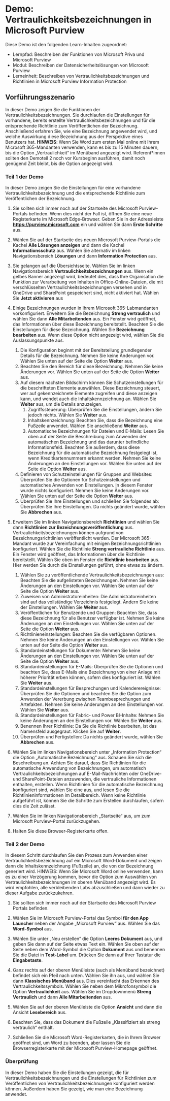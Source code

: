 <!---
---
Demo: Titel: „Vertraulichkeitsbezeichnungen in Microsoft Purview“ Lernpfad/Modul/Lerneinheit: „Lernpfad: Beschreiben der Funktionen von Microsoft Priva und Microsoft Purview; Modul 2: Beschreiben der Datensicherheitslösungen von Microsoft Purview; Lerneinheit 4: Beschreiben von Vertraulichkeitsbezeichnungen und Richtlinien in Microsoft Purview Information Protection“
---
--->

# Demo: Vertraulichkeitsbezeichnungen in Microsoft Purview

Diese Demo ist den folgenden Learn-Inhalten zugeordnet:

- Lernpfad: Beschreiben der Funktionen von Microsoft Priva und Microsoft Purview
- Modul: Beschreiben der Datensicherheitslösungen von Microsoft Purview
- Lerneinheit: Beschreiben von Vertraulichkeitsbezeichnungen und Richtlinien in Microsoft Purview Information Protection

## Vorführungsszenario

In dieser Demo zeigen Sie die Funktionen der Vertraulichkeitsbezeichnungen.  Sie durchlaufen die Einstellungen für vorhandene, bereits erstellte Vertraulichkeitsbezeichnungen und für die entsprechende Richtlinie zum Veröffentlichen der Bezeichnung.   Anschließend erfahren Sie, wie eine Bezeichnung angewendet wird, und welche Auswirkung diese Bezeichnung aus der Perspektive eines Benutzers hat.  **HINWEIS**: Wenn Sie Word zum ersten Mal online mit Ihrem Microsoft 365-Mandanten verwenden, kann es bis zu 15 Minuten dauern, bis die Option „Vertraulichkeit“ im Menüband angezeigt wird.  Referent*innen sollten den Demoteil 2 noch vor Kursbeginn ausführen, damit noch genügend Zeit bleibt, bis die Option angezeigt wird.

### Teil 1 der Demo

In dieser Demo zeigen Sie die Einstellungen für eine vorhandene Vertraulichkeitsbezeichnung und die entsprechende Richtlinie zum Veröffentlichen der Bezeichnung.

1. Sie sollten sich immer noch auf der Startseite des Microsoft Purview-Portals befinden. Wenn dies nicht der Fall ist, öffnen Sie eine neue Registerkarte im Microsoft Edge-Browser. Geben Sie in der Adressleiste **https://purview.microsoft.com** ein und wählen Sie dann **Erste Schritte** aus.  

1. Wählen Sie auf der Startseite des neuen Microsoft Purview-Portals die Kachel **Alle Lösungen anzeigen** und dann die Kachel **Informationsschutz** aus. Wählen Sie alternativ im linken Navigationsbereich **Lösungen** und dann **Information Protection** aus.

1. Sie gelangen auf die Übersichtsseite. Wählen Sie im linken Navigationsbereich **Vertraulichkeitsbezeichnungen** aus. Wenn ein gelbes Banner angezeigt wird, bedeutet dies, dass Ihre Organisation die Funktion zur Verarbeitung von Inhalten in Office-Online-Dateien, die mit verschlüsselten Vertraulichkeitsbezeichnungen versehen und in OneDrive und SharePoint gespeichert sind, nicht aktiviert hat.  Wählen Sie **Jetzt aktivieren** aus

1. Einige Bezeichnungen wurden in Ihrem Microsoft 365-Labmandanten vorkonfiguriert. Erweitern Sie die Bezeichnung **Streng vertraulich** und wählen Sie dann **Alle Mitarbeitenden** aus.  Ein Fenster wird geöffnet, das Informationen über diese Bezeichnung bereitstellt.  Beachten Sie die Einstellungen für diese Bezeichnung.  Wählen Sie **Bezeichnung bearbeiten** aus. Wenn diese Option nicht angezeigt wird, wählen Sie die Auslassungspunkte aus.
    1. Die Konfiguration beginnt mit der Bereitstellung grundlegender Details für die Bezeichnung.  Nehmen Sie keine Änderungen vor.  Wählen Sie unten auf der Seite die Option **Weiter** aus.
    1. Beachten Sie den Bereich für diese Bezeichnung. Nehmen Sie keine Änderungen vor.  Wählen Sie unten auf der Seite die Option **Weiter** aus.
    1. Auf diesem nächsten Bildschirm können Sie Schutzeinstellungen für die beschrifteten Elemente auswählen. Diese Bezeichnung steuert, wer auf gekennzeichnete Elemente zugreifen und diese anzeigen kann, und wendet auch die Inhaltskennzeichnung an.  Wählen Sie **Weiter** aus, um die Details anzuzeigen.
        1. Zugriffssteuerung: Überprüfen Sie die Einstellungen, ändern Sie jedoch nichts.  Wählen Sie **Weiter** aus.
        1. Inhaltskennzeichnung: Beachten Sie, dass die Bezeichnung eine Fußzeile anwendet.  Wählen Sie anschließend **Weiter** aus.
        1. Automatische Bezeichnungen für Dateien und E-Mails: Lesen Sie oben auf der Seite die Beschreibung zum Anwenden der automatischen Bezeichnung und das darunter befindliche Informationsfeld.  Beachten Sie außerdem, dass diese Bezeichnung für die automatische Bezeichnung festgelegt ist, wenn Kreditkartennummern erkannt werden. Nehmen Sie keine Änderungen an den Einstellungen vor.  Wählen Sie unten auf der Seite die Option **Weiter** aus.
    1. Definieren von Schutzeinstellungen für Gruppen und Websites: Überprüfen Sie die Optionen für Schutzeinstellungen und automatisches Anwenden von Einstellungen.  In diesem Fenster wurde nichts konfiguriert.  Nehmen Sie keine Änderungen vor. Wählen Sie unten auf der Seite die Option **Weiter** aus.
    1. Überprüfen Sie Ihre Einstellungen und schließen Sie folgendes ab: Überprüfen Sie Ihre Einstellungen.  Da nichts geändert wurde, wählen Sie **Abbrechen** aus.

1. Erweitern Sie im linken Navigationsbereich **Richtlinien** und wählen Sie dann **Richtlinien zur Bezeichnungsveröffentlichung** aus.  Vertraulichkeitsbezeichnungen können aufgrund von Bezeichnungsrichtlinien veröffentlicht werden.  Der Microsoft 365-Mandant wurde zur Vereinfachung mit einigen Bezeichnungsrichtlinien konfiguriert. Wählen Sie die Richtlinie **Streng vertrauliche Richtlinie** aus.  Ein Fenster wird geöffnet, das Informationen über die Richtlinie bereitstellt. Wählen Sie oben im Fenster die **Richtlinie bearbeiten** aus.  Hier werden Sie durch die Einstellungen geführt, ohne etwas zu ändern.
    1. Wählen Sie zu veröffentlichende Vertraulichkeitsbezeichnungen aus:  Beachten Sie die aufgelisteten Bezeichnungen.  Nehmen Sie keine Änderungen an den Einstellungen vor.  Wählen Sie unten auf der Seite die Option **Weiter** aus.
    1. Zuweisen von Administratoreinheiten: Die Administratoreinheiten sind auf das vollständige Verzeichnis festgelegt. Ändern Sie keine der Einstellungen. Wählen Sie **Weiter** aus.  
    1. Veröffentlichen für Benutzende und Gruppen:  Beachten Sie, dass diese Bezeichnung für alle Benutzer verfügbar ist.  Nehmen Sie keine Änderungen an den Einstellungen vor.  Wählen Sie unten auf der Seite die Option **Weiter** aus.
    1. Richtlinieneinstellungen: Beachten Sie die verfügbaren Optionen. Nehmen Sie keine Änderungen an den Einstellungen vor.  Wählen Sie unten auf der Seite die Option **Weiter** aus.
    1. Standardeinstellungen für Dokumente: Nehmen Sie keine Änderungen an den Einstellungen vor.  Wählen Sie unten auf der Seite die Option **Weiter** aus.
    1. Standardeinstellungen für E-Mails: Überprüfen Sie die Optionen und beachten Sie, dass E-Mails eine Bezeichnung von einer Anlage mit höherer Priorität erben können, sofern dies konfiguriert ist. Wählen Sie **Weiter** aus.
    1. Standardeinstellungen für Besprechungen und Kalenderereignisse: Überprüfen Sie die Optionen und beachten Sie die Option zum Anwenden der Vererbung zwischen Teambesprechungen und Artefakten. Nehmen Sie keine Änderungen an den Einstellungen vor.  Wählen Sie **Weiter** aus.
    1. Standardeinstellungen für Fabric- und Power BI-Inhalte: Nehmen Sie keine Änderungen an den Einstellungen vor.  Wählen Sie **Weiter** aus.
    1. Benennen Ihrer Richtlinie: Da Sie die Richtlinie bearbeiten, ist das Namensfeld ausgegraut.  Klicken Sie auf **Weiter**.
    1. Überprüfen und Fertigstellen: Da nichts geändert wurde, wählen Sie **Abbrechen** aus.

1. Wählen Sie im linken Navigationsbereich unter „Information Protection“ die Option „Automatische Bezeichnung“ aus. Schauen Sie sich die Beschreibung an. Achten Sie darauf, dass Sie Richtlinien für die automatische Anwendung von Bezeichnungen, um automatisch Vertraulichkeitsbezeichnungen auf E-Mail-Nachrichten oder OneDrive- und SharePoint-Dateien anzuwenden, die vertrauliche Informationen enthalten, erstellen. Wenn Richtlinien für die automatische Bezeichnung konfiguriert sind, wählen Sie eine aus, und lesen Sie die Richtlinieninformationen im Detailbereich.  Wenn keine Richtlinie aufgeführt ist, können Sie die Schritte zum Erstellen durchlaufen, sofern dies die Zeit zulässt.

1. Wählen Sie im linken Navigationsbereich „Startseite“ aus, um zum Microsoft Purview-Portal zurückzugehen.

1. Halten Sie diese Browser-Registerkarte offen.

### Teil 2 der Demo

In diesem Schritt durchlaufen Sie den Prozess zum Anwenden einer Vertraulichkeitsbezeichnung auf ein Microsoft Word-Dokument und zeigen dann die Inhaltskennzeichnung (Fußzeile) an, die von der Bezeichnung generiert wird. HINWEIS: Wenn Sie Microsoft Word online verwenden, kann es zu einer Verzögerung kommen, bevor die Option zum Auswählen von Vertraulichkeitsbezeichnungen im oberen Menüband angezeigt wird.  Es wird empfohlen, alle verbleibenden Labs abzuschließen und dann wieder zu dieser Aufgabe zurückzukehren.

1. Sie sollten sich immer noch auf der Startseite des Microsoft Purview Portals befinden. 
1. Wählen Sie im Microsoft Purview-Portal das Symbol **für den App Launcher** neben der Angabe „Microsoft Purview“ aus. Wählen Sie das **Word-Symbol** aus.  

1. Wählen Sie unter „Neu erstellen“ die Option **Leeres Dokument** aus, und geben Sie dann auf der Seite etwas Text ein.  Wählen Sie oben auf der Seite neben dem Word-Symbol die Option **Dokument** aus und benennen Sie die Datei in **Test-Label** um. Drücken Sie dann auf Ihrer Tastatur die **Eingabetaste**.

1. Ganz rechts auf der oberen Menüleiste (auch als Menüband bezeichnet) befindet sich ein Pfeil nach unten. Wählen Sie ihn aus, und wählen Sie dann **Klassisches Menüband** aus.  Dies vereinfacht das Erkennen des Vertraulichkeitssymbols. Wählen Sie neben dem Mikrofonsymbol die Option **Vertraulichkeit** aus. Wählen Sie im Dropdownmenü **Streng Vertraulich** und dann **Alle Mitarbeitenden** aus.  

1. Wählen Sie auf der oberen Menüleiste die Option **Ansicht** und dann die Ansicht **Lesebereich** aus.

1. Beachten Sie, dass das Dokument die Fußzeile „Klassifiziert als streng vertraulich“ enthält.  

1. Schließen Sie die Microsoft Word-Registerkarten, die in Ihrem Browser geöffnet sind, um Word zu beenden, aber lassen Sie die Browserregisterkarte mit der Microsoft Purview-Homepage geöffnet.

### Überprüfung

In dieser Demo haben Sie die Einstellungen gezeigt, die für Vertraulichkeitsbezeichnungen und die Einstellungen für Richtlinien zum Veröffentlichen von Vertraulichkeitsbezeichnungen konfiguriert werden können. Außerdem haben Sie gezeigt, wie man eine Bezeichnung anwendet.
